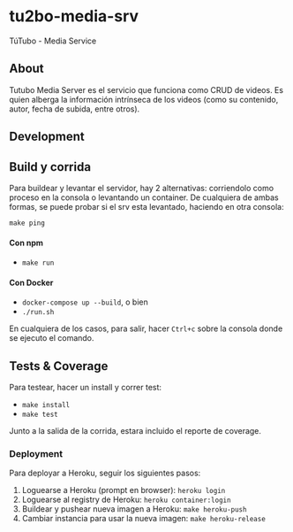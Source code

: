 # tu2bo-media-srv
TúTubo - Media Service

## About
Tutubo Media Server es el servicio que funciona como CRUD de videos. Es quien alberga la información intrínseca de los videos (como su contenido, autor, fecha de subida, entre otros). 


## Development

## Build y corrida

Para buildear y levantar el servidor, hay 2 alternativas: corriendolo como proceso en la consola o levantando un container.
De cualquiera de ambas formas, se puede probar si el srv esta levantado, haciendo en otra consola:

	make ping

#### Con npm

- `make run`

#### Con Docker

- `docker-compose up --build`, o bien
- `./run.sh`

En cualquiera de los casos, para salir, hacer `Ctrl+c` sobre la consola donde se ejecuto el comando.

## Tests & Coverage

Para testear, hacer un install y correr test:

- `make install`
- `make test`

Junto a la salida de la corrida, estara incluido el reporte de coverage.

### Deployment

Para deployar a Heroku, seguir los siguientes pasos:

1. Loguearse a Heroku (prompt en browser): `heroku login`
2. Loguearse al registry de Heroku: `heroku container:login`
3. Buildear y pushear nueva imagen a Heroku: `make heroku-push`
4. Cambiar instancia para usar la nueva imagen: `make heroku-release`